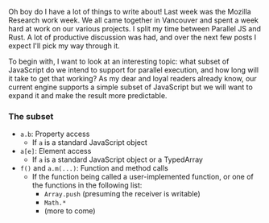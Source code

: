 Oh boy do I have a lot of things to write about!  Last week was the
Mozilla Research work week. We all came together in Vancouver and
spent a week hard at work on our various projects. I split my time
between Parallel JS and Rust. A lot of productive discussion was had,
and over the next few posts I expect I'll pick my way through it.

To begin with, I want to look at an interesting topic: what subset of
JavaScript do we intend to support for parallel execution, and how
long will it take to get that working? As my dear and loyal readers
already know, our current engine supports a simple subset of
JavaScript but we will want to expand it and make the result more
predictable.

<!-- more -->

### The subset

- `a.b`: Property access
  - If `a` is a standard JavaScript object
- `a[e]`: Element access
  - If `a` is a standard JavaScript object or a TypedArray
- `f()` and `a.m(...)`: Function and method calls
  - If the function being called a user-implemented function, or one of the
    functions in the following list:
    - `Array.push` (presuming the receiver is writable)
    - `Math.*`
    - (more to come)

